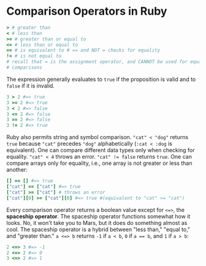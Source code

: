 # Comparison Operators in Ruby

```ruby
> # greater than
< # less than
>= # greater than or equal to
<= # less than or equal to 
== # is equivalent to # == and NOT = checks for equality
!= # is not equal to 
# recall that = is the assignment operator, and CANNOT be used for equality
# comparisons
```

The expression generally evaluates to `true` if the proposition is valid and to `false` if it is invalid.

```ruby
3 > 2 #=> true
3 >= 2 #=> true
3 < 2 #=> false
3 <= 2 #=> false
3 == 2 #=> false
3 != 2 #=> true
```

Ruby also permits string and symbol comparison. `"cat" < "dog"` returns `true` because `"cat"` precedes `"dog"` alphabetically (`:cat < :dog` is equivalent). One can compare different data types only when checking for equality. `"cat" < 4` throws an error. `"cat" != false` returns `true`. One can compare arrays only for equality, i.e., one array is not greater or less than another:

```ruby
[] == [] #=> true
["cat"] == ["cat"] #=> true
["cat"] >= ["cat"] # throws an error
["cat"][0] >= ["cat"][0] #=> true #(equivalent to "cat" >= "cat")
```

Every comparison operator returns a boolean value except for `<=>`, the **spaceship operator**. The spaceship operator functions somewhat how it looks. No, it won't take you to Mars, but it does do something almost as cool. The spaceship operator is a hybrid between "less than," "equal to," and "greater than." `a <=> b` returns `-1` if `a < b`, `0` if `a == b`, and `1` if `a > b`:

```ruby
2 <=> 3 #=> -1
2 <=> 2 #=> 0
3 <=> 2 #=> 1
```